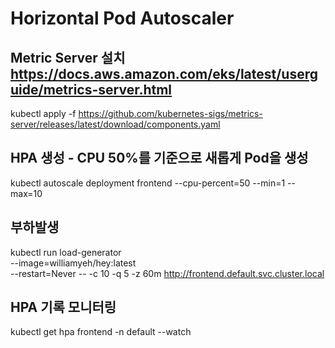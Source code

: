 # Horizontal Pod Autoscaler
## Metric Server 설치 https://docs.aws.amazon.com/eks/latest/userguide/metrics-server.html
kubectl apply -f https://github.com/kubernetes-sigs/metrics-server/releases/latest/download/components.yaml

## HPA 생성 - CPU 50%를 기준으로 새롭게 Pod을 생성
kubectl autoscale deployment frontend --cpu-percent=50 --min=1 --max=10

## 부하발생
kubectl run load-generator \
 --image=williamyeh/hey:latest \
 --restart=Never -- -c 10 -q 5 -z 60m http://frontend.default.svc.cluster.local

## HPA 기록 모니터링
kubectl get hpa frontend -n default --watch
